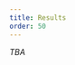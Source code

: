 ```yaml
---
title: Results
order: 50
---
```


*TBA*

<!--
---
title: Results
order: 50
available_img: "acm_available_1.1.png"
available_name: "Artifacts Available (v1.1)"
functional_img: "acm_functional_1.1.png"
functional_name: "Artifacts Evaluated - Functional (v1.1)"
reproduced_img: "acm_reproduced_1.1.png"
reproduced_name: "Results Reproduced (v1.1)"
baseurl: "https://dl.acm.org/doi/"
artifacts:
- title: "Fast, Flexible, and Practical Kernel Extensions"
  repository_url: "https://github.com/rs3lab/KFlex"
  badges: Available, Functional, Reproduced
  doi: "10.1145/3694715.3695950"
  #summary: fast_flexible_practical_kernel_extensions

- title: "Practical Verification of System-Software Components Written in Standard C"
  repository_url: "https://github.com/dslab-epfl/tpot"
  badges: Available, Functional, Reproduced
  doi: "10.1145/3694715.3695980"
  #summary: practical_verification_standard_c

- title: "vSoC: Efficient Virtual System-on-Chip on Heterogeneous Hardware"
  repository_url: "https://github.com/VirtualSoC/vsoc/tree/artifact"
  badges: Available, Functional, Reproduced
  doi: "10.1145/3694715.3695946"
  #summary: vsoc

- title: "Verus: A Practical Foundation for Systems Verification"
  repository_url: "https://github.com/verus-lang/paper-sosp24-artifact/blob/main/site/guide.md"
  badges: Available, Functional, Reproduced
  doi: "10.1145/3694715.3695952"
  #summary: verus

- title: "Modular Verification of Secure and Leakage-Free Systems: From Application Specification to Circuit-Level Implementation"
  repository_url: "https://github.com/anishathalye/parfait-hsm"
  badges: Available, Functional, Reproduced
  doi: "10.1145/3694715.3695956"
  #summary: modular_verification_leakage_free_systems

- title: "Caribou: Fine-Grained Geospatial Shifting of Serverless Applications for Sustainability"
  repository_url: "https://github.com/ubc-cirrus-lab/caribou"
  badges: Available, Functional
  doi: "10.1145/3694715.3695954"
  #summary: caribou

- title: "Ozz: Identifying Kernel Out-of-Order Concurrency Bugs with In-Vivo Memory Access Reordering"
  repository_url: "https://github.com/casys-kaist/ozz_artifact"
  badges: Available, Functional, Reproduced
  doi: "10.1145/3694715.3695944"
  #summary: ozz

- title: "Reducing Energy Bloat in Large Model Training"
  repository_url: "https://github.com/ml-energy/zeus/tree/kronos"
  badges: Available, Functional, Reproduced
  doi: "10.1145/3694715.3695970"
  #summary: reducing_energy_bloat

- title: "CHIME: A Cache-Efficient and High-Performance Hybrid Index on Disaggregated Memory"
  repository_url: "https://github.com/dmemsys/CHIME"
  badges: Available, Functional, Reproduced
  doi: "10.1145/3694715.3695959"
  #summary: chime

- title: "Cookie Monster: Efficient On-Device Budgeting for Differentially-Private Ad-Measurement Systems"
  repository_url: "https://github.com/columbia/cookiemonster"
  badges: Available, Functional, Reproduced
  doi: "10.1145/3694715.3695965"
  #summary: cookie_monster

- title: "LoongServe: Efficiently Serving Long-Context Large Language Models with Elastic Sequence Parallelism"
  repository_url: "https://github.com/LoongServe/LoongServe"
  badges: Available, Functional, Reproduced
  doi: "10.1145/3694715.3695948"
  #summary: loongserve

- title: "LazyLog: A New Shared Log Abstraction for Low-Latency Applications"
  repository_url: "https://github.com/dassl-uiuc/LazyLog-Artifact"
  badges: Available, Functional
  doi: "10.1145/3694715.3695983"
  #summary: lazylog

- title: "TrEnv: Transparently Share Serverless Execution Environments Across Different Functions and Nodes"
  repository_url: "https://github.com/switch-container"
  badges: Available, Functional, Reproduced
  doi: "10.1145/3694715.3695967"
  #summary: trenv

- title: "BIZA: Design of Self-Governing Block-Interface ZNS AFA for Endurance and Performance"
  repository_url: "https://github.com/ChaseLab-PKU/BIZA"
  badges: Available
  doi: "10.1145/3694715.3695953"
  #summary: biza

- title: "Aceso: Achieving Efficient Fault Tolerance in Memory-Disaggregated Key-Value Stores"
  repository_url: "https://github.com/huzhisheng/Aceso"
  badges: Available, Functional, Reproduced
  doi: "10.1145/3694715.3695951"
  #summary: aceso

- title: "SWARM: Replicating Shared Disaggregated-Memory Data in No Time"
  repository_url: "https://github.com/LPD-EPFL/swarm-artifacts"
  badges: Available, Functional, Reproduced
  doi: "10.1145/3694715.3695945"
  #summary: swarm

- title: "Tenplex: Dynamic Parallelism for Deep Learning using Parallelizable Tensor Collections"
  repository_url: "https://github.com/kungfu-team/tenplex/tree/sosp24-artifact"
  badges: Available, Functional, Reproduced
  doi: "10.1145/3694715.369597"
  #summary: tenplex

- title: "Autobahn: Seamless high speed BFT"
  repository_url: "https://github.com/neilgiri/autobahn-artifact"
  badges: Available, Functional, Reproduced
  doi: "10.1145/3694715.3695942"
  #summary: autobahn

- title: "Dirigent: Lightweight Serverless Orchestration"
  repository_url: "https://github.com/eth-easl/dirigent"
  badges: Available, Functional, Reproduced
  doi: "10.1145/3694715.3695966"
  #summary: dirigent

- title: "Skyloft: A General High-Efficient Scheduling Framework in User Space"
  repository_url: "https://github.com/yhtzd/skyloft-sosp24-ae"
  badges: Available, Functional, Reproduced
  doi: "10.1145/3694715.3695973"
  #summary: skyloft

- title: "Fast Core Scheduling with Userspace Process Abstraction"
  repository_url: "https://github.com/neolinsu/sosp24ae"
  badges: Available, Functional, Reproduced
  doi: "10.1145/3694715.3695976"
  #summary: fast_core_scheduling

- title: "Uncovering Nested Data Parallelism and Data Reuse in DNN Computation with FractalTensor"
  repository_url: "https://github.com/microsoft/nnfusion"
  badges: Available, Functional, Reproduced
  doi: "10.1145/3694715.3695961"
  #summary: fractaltensor

- title: "Tiered Memory Management: Access Latency is the Key!"
  repository_url: "https://github.com/host-architecture/colloid"
  badges: Available, Functional, Reproduced
  doi: "10.1145/3694715.3695968"
  #summary: tiered_memory_management

- title: "SilvanForge: A Schedule-Guided Retargetable Compiler for Decision Tree Inference"
  repository_url: "https://github.com/asprasad/treebeard/tree/silvanforge"
  badges: Available, Functional, Reproduced
  doi: "10.1145/3694715.3695958"
  #summary: silvanforge

- title: "Unearthing Semantic Checks for Cloud Infrastructure-as-Code Programs"
  repository_url: "https://github.com/824728350/Zodiac/tree/master"
  badges: Available
  doi: "10.1145/3694715.3695974"
  #summary: unearthing_semantic_checks
---

<table>
  <thead>
    <tr>
      <th>Paper title</th>
      <th>Avail.</th>
      <th>Funct.</th>
      <th>Repro.</th>
      <th>Available At</th>
      <th>Review Summary</th>
    </tr>
  </thead>
  <tbody>
  {% for artifact in page.artifacts %}
    <tr>
      <td>
        {% if artifact.url %}
          [{{artifact.title}}]({{artifact.url}})
        {% elsif artifact.doi %}
          <a href="{{page.baseurl}}{{artifact.doi}}">{{artifact.title}}</a>
        {% else %}
          {{ artifact.title }}
        {% endif %}
      </td>
      <td>
        {% if artifact.badges contains "Available" %}
          <img src="{{ site.baseurl }}/images/{{ page.available_img }}" alt="{{ page.available_name }}" width="50px">
        {% endif %}
      </td>
      <td>
        {% if artifact.badges contains "Functional" %}
          <img src="{{ site.baseurl }}/images/{{ page.functional_img }}" alt="{{ page.functional_name }}" width="50px">
        {% endif %}
      </td>
      <td>
        {% if artifact.badges contains "Reproduced" %}
          <img src="{{ site.baseurl }}/images/{{ page.reproduced_img }}" alt="{{ page.reproduced_name }}" width="50px">
        {% endif %}
      </td>
      <td>
        {% if artifact.repository_url %}
          <a href="{{artifact.repository_url}}">GitHub</a><br>
        {% endif %} {% if artifact.cloudlab_url %}
          <a href="{{artifact.cloudlab_url}}">CloudLab&nbsp;Profile</a><br>
        {% endif %} {% if artifact.scripts_url %}
          <a href="{{artifact.scripts_url}}">Scripts</a><br>
        {% endif %} {% if artifact.additional_urls %}
          {% for url in artifact.additional_urls %}
            <a href="{{url}}">Additional&nbsp;Resources</a><br>
          {% endfor %}
        {% endif %}
      </td>
      <td>
        {% if artifact.summary %}
          <a href="summaries/{{ artifact.summary }}">Summary</a>
        {% else %}
          <em>To be posted</em>
        {% endif %}
      </td>
    </tr>
    {% endfor %}
  </tbody>
</table>
-->

